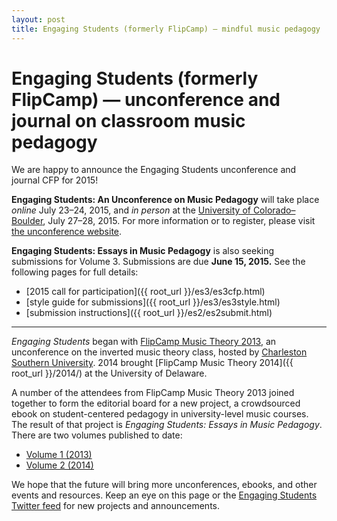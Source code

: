 ```yaml
---
layout: post
title: Engaging Students (formerly FlipCamp) — mindful music pedagogy
---
```


# Engaging Students (formerly FlipCamp) — unconference and journal on classroom music pedagogy

We are happy to announce the Engaging Students unconference and journal CFP for 2015!

**Engaging Students: An Unconference on Music Pedagogy** will take place *online* July 23–24, 2015, and *in person* at the [University of Colorado–Boulder](http://www.colorado.edu/music/), July 27–28, 2015. For more information or to register, please visit [the unconference website](http://www.colorado.edu/music/).

**Engaging Students: Essays in Music Pedagogy** is also seeking submissions for Volume 3. Submissions are due **June 15, 2015.** See the following pages for full details:

- [2015 call for participation]({{ root_url }}/es3/es3cfp.html)  
- [style guide for submissions]({{ root_url }}/es3/es3style.html)  
- [submission instructions]({{ root_url }}/es2/es2submit.html)


<hr/>

*Engaging Students* began with [FlipCamp Music Theory 2013](http://flipcampmt.wordpress.com), an unconference on the inverted music theory class, hosted by [Charleston Southern University](http://csuniv.edu). 2014 brought [FlipCamp Music Theory 2014]({{ root_url }}/2014/) at the University of Delaware.

A number of the attendees from FlipCamp Music Theory 2013 joined together to form the editorial board for a new project, a crowdsourced ebook on student-centered pedagogy in university-level music courses. The result of that project is *Engaging Students: Essays in Music Pedagogy*. There are two volumes published to date:

- [Volume 1 (2013)](engagingstudents/index.html)  
- [Volume 2 (2014)](engagingstudents2/index.html)  

We hope that the future will bring more unconferences, ebooks, and other events and resources. Keep an eye on this page or the [Engaging Students Twitter feed](http://twitter.com/flipcampmt) for new projects and announcements.